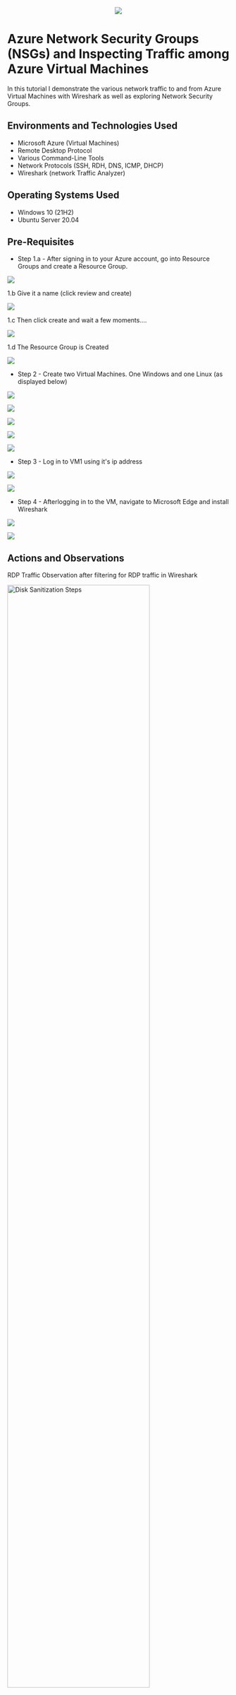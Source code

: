 <p align="center">
<img src="https://imgur.com/RTZL0Ru.png alt="Traffic Examination"/>
</p>

<h1>Azure Network Security Groups (NSGs) and Inspecting Traffic among Azure Virtual Machines</h1>
In this tutorial I demonstrate the various network traffic to and from Azure Virtual Machines with Wireshark as well as exploring Network Security Groups. <br />


<h2>Environments and Technologies Used</h2>

- Microsoft Azure (Virtual Machines)
- Remote Desktop Protocol
- Various Command-Line Tools 
- Network Protocols (SSH, RDH, DNS, ICMP, DHCP)
- Wireshark (network Traffic Analyzer)

<h2>Operating Systems Used </h2>

- Windows 10 (21H2)
- Ubuntu Server 20.04

<h2>Pre-Requisites</h2>

- Step 1.a - After signing in to your Azure account, go into Resource Groups and create a Resource Group.

<p>
<img src="https://imgur.com/RR14RE3.png alt"Resource Group"/?
</p>


1.b Give it a name (click review and create)

<p>
<img src="https://imgur.com/gYES8J8.png alt"Resource Group"/?
</p>


1.c Then click create and wait a few moments....

<p>
<img src="https://imgur.com/CwSfMjG.png alt"Resource Group"/?
</p>

1.d The Resource Group is Created

<p>
<img src="https://imgur.com/gfKydDa.png alt"Rescource Group"/?
</p>

- Step 2 - Create two Virtual Machines. One Windows and one Linux (as displayed below)

<p>
<img src="https://imgur.com/q4UtpZY.png alt"Rescource Group"/?
</p>

<p>
<img src="https://imgur.com/CWIg88Z.png alt"Rescource Group"/?
</p>

<p>
<img src="https://imgur.com/pRi6kbD.png alt"Rescource Group"/?
</p>

<p>
<img src="https://imgur.com/Gcv021M.png alt"Rescource Group"/?
</p>

<p>
<img src="https://imgur.com/C1z2KlR.png alt"Rescource Group"/?
</p>


- Step 3 - Log in to VM1 using it's ip address

<p>
<img src="https://imgur.com/pzsx4Xn.png alt"Rescource Group"/?
</p>

<p>
<img src="https://imgur.com/Hz2NxI2.png alt"Rescource Group"/?
</p>


- Step 4 - Afterlogging in to the VM, navigate to Microsoft Edge and install Wireshark 

<p>
<img src="https://imgur.com/clrmTgG.png alt"Rescource Group"/?
</p>

<p>
<img src="https://imgur.com/plnj4UI.png alt"Rescource Group"/?
</p>



<h2>Actions and Observations</h2>

RDP Traffic Observation after filtering for RDP traffic in Wireshark 

<p>
<img src="https://imgur.com/CHAA6zi.png" height="80%" width="80%" alt="Disk Sanitization Steps"/>
</p>
<br />


DHCP traffic observation using Wireshark

<p>
<img src="https://imgur.com/Gi74JxZ.png" height="80%" width="80%" alt="Disk Sanitization Steps"/>
</p>
<br />


DNS traffic observation using Wireshark

<p>
<img src="https://imgur.com/NQQTI7C.png " height="80%" width="80%" alt="Disk Sanitization Steps"/>
</p>
<br />


SSH traffic observation using Wireshark

<p>
<img src="https://imgur.com/2lxIu4v.png" height="80%" width="80%" alt="Disk Sanitization Steps"/>
</p>
<br />


ICMP traffic observation from perpetual ping and ICMP traffic stop after inbound firewall rule set  

<p>
<img src="https://imgur.com/cgRnPPG.png" height="80%" width="80%" alt="Disk Sanitization Steps"/>
</p>
<br />

<p>
<img src="https://imgur.com/gKmvkuS.png" height="80%" width="80%" alt="Disk Sanitization Steps"/>
</p>
<br />

<p>
<img src="https://imgur.com/dMWGgWi.png" height="80%" width="80%" alt="Disk Sanitization Steps"/>
</p>
<br />

<h1>Thank Your for looking! For more content like this, visit <a href="https://exemplarysecurity.com">my personal blog</a>☺</h1>

